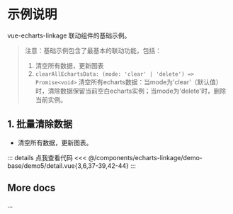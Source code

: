 <script setup>
import LinkageDemo5 from '@/components/echarts-linkage/demo-base/demo5/index.vue';
</script>

# 示例说明

vue-echarts-linkage 联动组件的基础示例。

> 注意：基础示例包含了最基本的联动功能，包括：
> 1. 清空所有数据，更新图表
> 2. `clearAllEchartsData: (mode: 'clear' | 'delete') => Promise<void>` 
清空所有echarts数据：当mode为'clear'（默认值）时，清除数据保留当前空白echarts实例；当mode为'delete'时，删除当前实例。

## 1. 批量清除数据

* 清空所有数据，更新图表。

<LinkageDemo5 />

::: details 点我查看代码
<<< @/components/echarts-linkage/demo-base/demo5/detail.vue{3,6,37-39,42-44}
:::

## More docs

...


